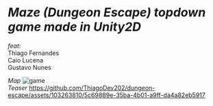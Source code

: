 # *Maze (Dungeon Escape) topdown game made in Unity2D*

*feat*:</br>
Thiago Fernandes</br>
Caio Lucena</br>
Gustavo Nunes</br>

*Map*
![game](https://github.com/ThiagoDev202/dungeon-escape/assets/103263810/cc7234c1-721b-473d-8b83-9b50c756b184)
</br>
*Teaser*
https://github.com/ThiagoDev202/dungeon-escape/assets/103263810/5c69889e-35ba-4b01-a9ff-da4a82eb5917



